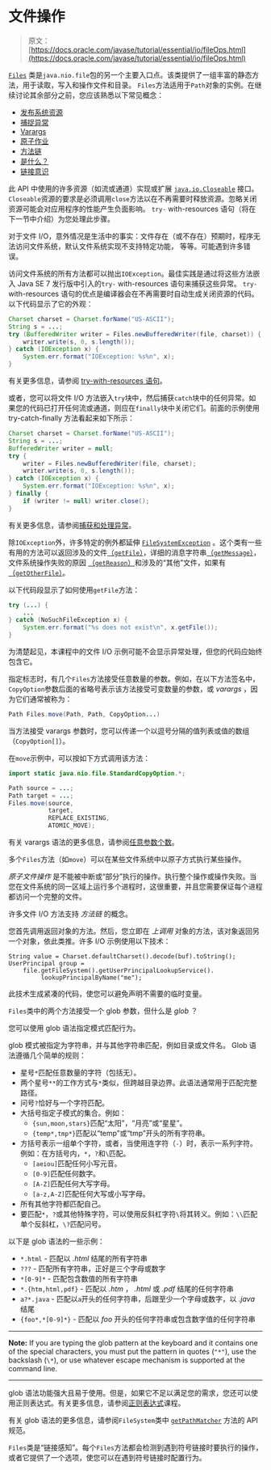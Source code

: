 # 文件操作

> 原文： [https://docs.oracle.com/javase/tutorial/essential/io/fileOps.html](https://docs.oracle.com/javase/tutorial/essential/io/fileOps.html)

[`Files`](https://docs.oracle.com/javase/8/docs/api/java/nio/file/Files.html) 类是`java.nio.file`包的另一个主要入口点。该类提供了一组丰富的静态方法，用于读取，写入和操作文件和目录。 `Files`方法适用于`Path`对象的实例。在继续讨论其余部分之前，您应该熟悉以下常见概念：

*   [发布系统资源](#resources)
*   [捕捉异常](#exception)
*   [Varargs](#varargs)
*   [原子作业](#atomic)
*   [方法链](#chaining)
*   [是什么？](#glob)
*   [链接意识](#linkaware)

此 API 中使用的许多资源（如流或通道）实现或扩展 [`java.io.Closeable`](https://docs.oracle.com/javase/8/docs/api/java/io/Closeable.html) 接口。 `Closeable`资源的要求是必须调用`close`方法以在不再需要时释放资源。忽略关闭资源可能会对应用程序的性能产生负面影响。 `try-` with-resources 语句（将在下一节中介绍）为您处理此步骤。

对于文件 I/O，意外情况是生活中的事实：文件存在（或不存在）预期时，程序无法访问文件系统，默认文件系统实现不支持特定功能， 等等。可能遇到许多错误。

访问文件系统的所有方法都可以抛出`IOException`。最佳实践是通过将这些方法嵌入 Java SE 7 发行版中引入的`try-` with-resources 语句来捕获这些异常。 `try-` with-resources 语句的优点是编译器会在不再需要时自动生成关闭资源的代码。以下代码显示了它的外观：

```java
Charset charset = Charset.forName("US-ASCII");
String s = ...;
try (BufferedWriter writer = Files.newBufferedWriter(file, charset)) {
    writer.write(s, 0, s.length());
} catch (IOException x) {
    System.err.format("IOException: %s%n", x);
}
```

有关更多信息，请参阅 [try-with-resources 语句](../../essential/exceptions/tryResourceClose.html)。

或者，您可以将文件 I/O 方法嵌入`try`块中，然后捕获`catch`块中的任何异常。如果您的代码已打开任何流或通道，则应在`finally`块中关闭它们。前面的示例使用 try-catch-finally 方法看起来如下所示：

```java
Charset charset = Charset.forName("US-ASCII");
String s = ...;
BufferedWriter writer = null;
try {
    writer = Files.newBufferedWriter(file, charset);
    writer.write(s, 0, s.length());
} catch (IOException x) {
    System.err.format("IOException: %s%n", x);
} finally {
    if (writer != null) writer.close();
}
```

有关更多信息，请参阅[捕获和处理异常](../../essential/exceptions/handling.html)。

除`IOException`外，许多特定的例外都延伸 [`FileSystemException`](https://docs.oracle.com/javase/8/docs/api/java/nio/file/FileSystemException.html) 。这个类有一些有用的方法可以返回涉及的文件[（`getFile`）](https://docs.oracle.com/javase/8/docs/api/java/nio/file/FileSystemException.html#getFile--)，详细的消息字符串[（`getMessage`）](https://docs.oracle.com/javase/8/docs/api/java/nio/file/FileSystemException.html#getMessage--)，文件系统操作失败的原因 [（`getReason`）](https://docs.oracle.com/javase/8/docs/api/java/nio/file/FileSystemException.html#getReason--)和涉及的“其他”文件，如果有[（`getOtherFile`）](https://docs.oracle.com/javase/8/docs/api/java/nio/file/FileSystemException.html#getOtherFile--)。

以下代码段显示了如何使用`getFile`方法：

```java
try (...) {
    ...    
} catch (NoSuchFileException x) {
    System.err.format("%s does not exist\n", x.getFile());
}
```

为清楚起见，本课程中的文件 I/O 示例可能不会显示异常处理，但您的代码应始终包含它。

指定标志时，有几个`Files`方法接受任意数量的参数。例如，在以下方法签名中，`CopyOption`参数后面的省略号表示该方法接受可变数量的参数，或 _varargs_ ，因为它们通常被称为：

```java
Path Files.move(Path, Path, CopyOption...)
```

当方法接受 varargs 参数时，您可以传递一个以逗号分隔的值列表或值的数组（`CopyOption[]`）。

在`move`示例中，可以按如下方式调用该方法：

```java
import static java.nio.file.StandardCopyOption.*;

Path source = ...;
Path target = ...;
Files.move(source,
           target,
           REPLACE_EXISTING,
           ATOMIC_MOVE);
```

有关 varargs 语法的更多信息，请参阅[任意参数个数](../../java/javaOO/arguments.html#varargs)。

多个`Files`方法（如`move`）可以在某些文件系统中以原子方式执行某些操作。

_原子文件操作_ 是不能被中断或“部分”执行的操作。执行整个操作或操作失败。当您在文件系统的同一区域上运行多个进程时，这很重要，并且您需要保证每个进程都访问一个完整的文件。

许多文件 I/O 方法支持 _方法链_ 的概念。

您首先调用返回对象的方法。然后，您立即在 _上调用_ 对象的方法，该对象返回另一个对象，依此类推。许多 I/O 示例使用以下技术：

```
String value = Charset.defaultCharset().decode(buf).toString();
UserPrincipal group =
    file.getFileSystem().getUserPrincipalLookupService().
         lookupPrincipalByName("me");

```

此技术生成紧凑的代码，使您可以避免声明不需要的临时变量。

`Files`类中的两个方法接受一个 glob 参数，但什么是 _glob_ ？

您可以使用 glob 语法指定模式匹配行为。

glob 模式被指定为字符串，并与其他字符串匹配，例如目录或文件名。 Glob 语法遵循几个简单的规则：

*   星号`*`匹配任意数量的字符（包括无）。
*   两个星号`**`的工作方式与`*`类似，但跨越目录边界。此语法通常用于匹配完整路径。
*   问号`?`恰好与一个字符匹配。
*   大括号指定子模式的集合。例如：
    *   `{sun,moon,stars}`匹配“太阳”，“月亮”或“星星”。
    *   `{temp*,tmp*}`匹配以“temp”或“tmp”开头的所有字符串。
*   方括号表示一组单个字符，或者，当使用连字符（`-`）时，表示一系列字符。例如：在方括号内，`*`，`?`和`\`匹配。
    *   `[aeiou]`匹配任何小写元音。
    *   `[0-9]`匹配任何数字。
    *   `[A-Z]`匹配任何大写字母。
    *   `[a-z,A-Z]`匹配任何大写或小写字母。
*   所有其他字符都匹配自己。
*   要匹配`*`，`?`或其他特殊字符，可以使用反斜杠字符`\`将其转义。例如：`\\`匹配单个反斜杠，`\?`匹配问号。

以下是 glob 语法的一些示例：

*   `*.html` - 匹配以 _.html_ 结尾的所有字符串
*   `???` - 匹配所有字符串，正好是三个字母或数字
*   `*[0-9]*` - 匹配包含数值的所有字符串
*   `*.{htm,html,pdf}` - 匹配以 _.htm_ ， _.html_ 或 _.pdf_ 结尾的任何字符串
*   `a?*.java` - 匹配以`a`开头的任何字符串，后跟至少一个字母或数字，以 _.java_ 结尾
*   `{foo*,*[0-9]*}` - 匹配以 _foo_ 开头的任何字符串或包含数字值的任何字符串

* * *

**Note:** If you are typing the glob pattern at the keyboard and it contains one of the special characters, you must put the pattern in quotes (`"*"`), use the backslash (`\*`), or use whatever escape mechanism is supported at the command line.

* * *

glob 语法功能强大且易于使用。但是，如果它不足以满足您的需求，您还可以使用正则表达式。有关更多信息，请参阅[正则表达式](../../essential/regex/index.html)课程。

有关 glob 语法的更多信息，请参阅`FileSystem`类中 [`getPathMatcher`](https://docs.oracle.com/javase/8/docs/api/java/nio/file/FileSystem.html#getPathMatcher-java.lang.String-) 方法的 API 规范。

`Files`类是“链接感知”。每个`Files`方法都会检测到遇到符号链接时要执行的操作，或者它提供了一个选项，使您可以在遇到符号链接时配置行为。